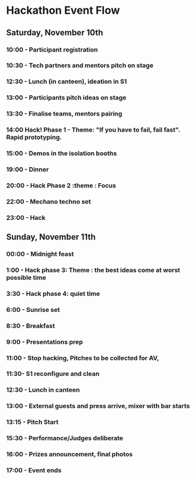 # Hackathon Event Flow

## Saturday, November 10th

### 10:00 - Participant registration

### 10:30 - Tech partners and mentors pitch on stage 

### 12:30 - Lunch \(in canteen\), ideation in S1 

### 13:00 - Participants pitch ideas on stage 

### 13:30 - Finalise teams, mentors pairing 

### 14:00 Hack! Phase 1 - Theme: "If you have to fail, fail fast". Rapid prototyping. 

### 15:00 - Demos in the isolation booths 

### 19:00 - Dinner 

### 20:00 - Hack Phase 2 :theme : Focus

### 22:00 - Mechano techno set

### 23:00 - Hack



## Sunday, November 11th

### 00:00 - Midnight feast 

### 1:00 - Hack phase 3: Theme : the best ideas come at worst possible time 

### 3:30 - Hack phase 4: quiet time 

### 6:00 - Sunrise set 

### 8:30 - Breakfast 

### 9:00 - Presentations prep

### 11:00 - Stop hacking, Pitches to be collected for AV,  

### 11:30- S1 reconfigure and clean 

### 12:30 - Lunch in canteen 

### 13:00 - External guests and press arrive, mixer with bar starts 

### 13:15 - Pitch Start 

### 15:30 - Performance/Judges deliberate 

### 16:00 - Prizes announcement, final photos 

### 17:00 - Event ends

